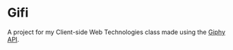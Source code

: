 # Gifi
A project for my Client-side Web Technologies class made using the [Giphy API](https://developers.giphy.com).
